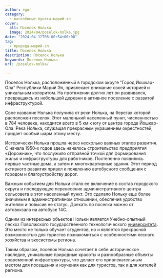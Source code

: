 ```yaml
---
author: egor
category:
  - населённые-пункты-марий-эл
cover:
  alt: Поселок Нолька
  image: 2024/04/poselok-nolka.jpg
date: "2024-04-12T06:00:54+00:00"
tag:
  - природа-марий-эл
title: Поселок Нолька
description: Поселок Нолька
keywords: Поселок Нолька
url: /poselok-nolka/

---
```

Поселок Нолька, расположенный в городском округе "Город Йошкар-Ола" Республики Марий Эл, привлекает внимание своей историей и уникальным колоритом. На протяжении долгих лет он развивался, превращаясь из небольшой деревни в активное поселение с развитой инфраструктурой.

Свое название Нолька получила от реки Нолька, на берегах которой расположен поселок. Этот маленький населенный пункт, численностью в 784 человека, находится всего в 5 км к югу от центра города Йошкар-Ола. Река Нолька, служащая прекрасным украшением окрестностей, придает особый шарм этому месту.

Исторически Нолька прошла через несколько важных этапов развития. С начала 1950-х годов здесь началось строительство предприятия «Дорожник», что послужило отправной точкой для формирования жилья и инфраструктуры для работников. Постепенно появились первые частные дома, а затем и многоквартирные здания. Этот период активного развития привел к появлению автобусного сообщения с городом и благоустройству дорог.

Важным событием для Нольки стало ее включение в состав городского округа и последующее перенесение административного центра сельсовета в этот населенный пункт. Это сделало Нольку еще более значимым в административном отношении, обеспечив удобство жителям и повысив ее статус. Доехать по поселка можно от автовокзала на автобусе 14С.

Одним из интересных объектов Нольки является Учебно-опытный лесхоз Поволжского государственного технологического [университета](/povolzhskij-gosudarstvennyj-tehnologicheskij-universitet-v-joshkar-ole/). Это место не только обучает студентов, но и является прекрасной возможностью для туристов познакомиться с особенностями лесного хозяйства и экосистемы региона.

Таким образом, поселок Нолька сочетает в себе историческое наследие, уникальные природные красоты и разнообразные объекты современной инфраструктуры, что делает его привлекательным местом для посещения и изучения как для туристов, так и для жителей региона.
